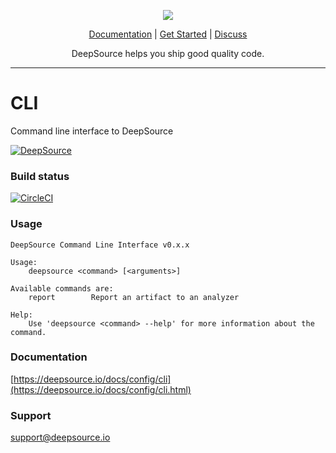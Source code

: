 <p align="center">
  <img src="https://deepsource.io/images/logo-wordmark-dark.svg" />
</p>

<p align="center">
  <a href="https://deepsource.io/docs">Documentation</a> |
  <a href="https://deepsource.io/signup">Get Started</a> |
  <a href="https://discuss.deepsource.io/">Discuss</a>
</p>

<p align="center">
  DeepSource helps you ship good quality code.
</p>

</p>

---

# CLI

Command line interface to DeepSource

[![DeepSource](https://static.deepsource.io/deepsource-badge-light.svg)](https://deepsource.io/gh/deepsourcelabs/cli/?ref=repository-badge)

### Build status

[![CircleCI](https://circleci.com/gh/deepsourcelabs/cli.svg?style=svg)](https://circleci.com/gh/deepsourcelabs/cli)

### Usage

```
DeepSource Command Line Interface v0.x.x

Usage:
    deepsource <command> [<arguments>]

Available commands are:
    report        Report an artifact to an analyzer

Help:
    Use 'deepsource <command> --help' for more information about the command.
```

### Documentation

[https://deepsource.io/docs/config/cli](https://deepsource.io/docs/config/cli.html)

### Support

[support@deepsource.io](mailto:support@deepsource.io)
